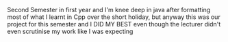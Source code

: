 Second Semester in first year and I'm knee deep in java after formatting most of what I learnt in Cpp over the short holiday, but anyway this was our project for this semester and I DID MY BEST even though the lecturer didn't even scrutinise my work like I was expecting
